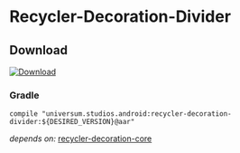 Recycler-Decoration-Divider
===============

## Download ##
[![Download](https://api.bintray.com/packages/universum-studios/android/universum.studios.android%3Arecycler/images/download.svg)](https://bintray.com/universum-studios/android/universum.studios.android%3Arecycler/_latestVersion)

### Gradle ###

    compile "universum.studios.android:recycler-decoration-divider:${DESIRED_VERSION}@aar"

_depends on:_
[recycler-decoration-core](https://github.com/universum-studios/android_recycler/tree/master/library-decoration-core)